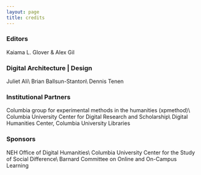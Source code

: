 ```yaml
---
layout: page
title: credits
---
```


### Editors

Kaiama L. Glover & Alex Gil

### Digital Architecture | Design
Juliet Ali\\
Brian Ballsun-Stanton\\
Dennis Tenen

	


### Institutional Partners

Columbia group for experimental methods in the humanities (xpmethod)\\
Columbia University Center for Digital Research and Scholarship\\
Digital Humanities Center, Columbia University Libraries

### Sponsors
NEH Office of Digital Humanities\\
Columbia University Center for the Study of Social Difference\\
Barnard Committee on Online and On-Campus Learning